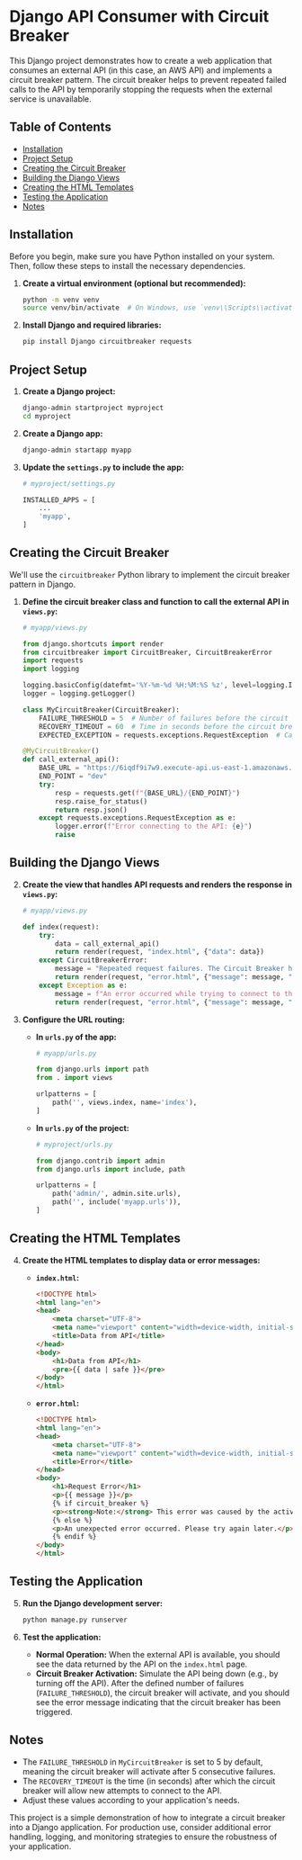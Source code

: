 # Django API Consumer with Circuit Breaker

This Django project demonstrates how to create a web application that consumes an external API (in this case, an AWS API) and implements a circuit breaker pattern. The circuit breaker helps to prevent repeated failed calls to the API by temporarily stopping the requests when the external service is unavailable.

## Table of Contents

- [Installation](#installation)
- [Project Setup](#project-setup)
- [Creating the Circuit Breaker](#creating-the-circuit-breaker)
- [Building the Django Views](#building-the-django-views)
- [Creating the HTML Templates](#creating-the-html-templates)
- [Testing the Application](#testing-the-application)
- [Notes](#notes)

## Installation

Before you begin, make sure you have Python installed on your system. Then, follow these steps to install the necessary dependencies.

1. **Create a virtual environment (optional but recommended):**

    ```bash
    python -m venv venv
    source venv/bin/activate  # On Windows, use `venv\\Scripts\\activate`
    ```

2. **Install Django and required libraries:**

    ```bash
    pip install Django circuitbreaker requests
    ```

## Project Setup

1. **Create a Django project:**

    ```bash
    django-admin startproject myproject
    cd myproject
    ```

2. **Create a Django app:**

    ```bash
    django-admin startapp myapp
    ```

3. **Update the `settings.py` to include the app:**

    ```python
    # myproject/settings.py

    INSTALLED_APPS = [
        ...
        'myapp',
    ]
    ```

## Creating the Circuit Breaker

We'll use the `circuitbreaker` Python library to implement the circuit breaker pattern in Django.

1. **Define the circuit breaker class and function to call the external API in `views.py`:**

    ```python
    # myapp/views.py

    from django.shortcuts import render
    from circuitbreaker import CircuitBreaker, CircuitBreakerError
    import requests
    import logging

    logging.basicConfig(datefmt='%Y-%m-%d %H:%M:%S %z', level=logging.INFO)
    logger = logging.getLogger()

    class MyCircuitBreaker(CircuitBreaker):
        FAILURE_THRESHOLD = 5  # Number of failures before the circuit breaker activates
        RECOVERY_TIMEOUT = 60  # Time in seconds before the circuit breaker allows new attempts
        EXPECTED_EXCEPTION = requests.exceptions.RequestException  # Capture all requests exceptions

    @MyCircuitBreaker()
    def call_external_api():
        BASE_URL = "https://6iqdf9i7w9.execute-api.us-east-1.amazonaws.com/dev"
        END_POINT = "dev"
        try:
            resp = requests.get(f"{BASE_URL}/{END_POINT}")
            resp.raise_for_status()
            return resp.json()
        except requests.exceptions.RequestException as e:
            logger.error(f"Error connecting to the API: {e}")
            raise
    ```

## Building the Django Views

2. **Create the view that handles API requests and renders the response in `views.py`:**

    ```python
    # myapp/views.py

    def index(request):
        try:
            data = call_external_api()
            return render(request, "index.html", {"data": data})
        except CircuitBreakerError:
            message = "Repeated request failures. The Circuit Breaker has been activated to prevent further attempts temporarily."
            return render(request, "error.html", {"message": message, "circuit_breaker": True}, status=503)
        except Exception as e:
            message = f"An error occurred while trying to connect to the API: {str(e)}"
            return render(request, "error.html", {"message": message, "circuit_breaker": False}, status=503)
    ```

3. **Configure the URL routing:**

    - **In `urls.py` of the app:**

        ```python
        # myapp/urls.py

        from django.urls import path
        from . import views

        urlpatterns = [
            path('', views.index, name='index'),
        ]
        ```

    - **In `urls.py` of the project:**

        ```python
        # myproject/urls.py

        from django.contrib import admin
        from django.urls import include, path

        urlpatterns = [
            path('admin/', admin.site.urls),
            path('', include('myapp.urls')),
        ]
        ```

## Creating the HTML Templates

4. **Create the HTML templates to display data or error messages:**

    - **`index.html`:**

        ```html
        <!DOCTYPE html>
        <html lang="en">
        <head>
            <meta charset="UTF-8">
            <meta name="viewport" content="width=device-width, initial-scale=1.0">
            <title>Data from API</title>
        </head>
        <body>
            <h1>Data from API</h1>
            <pre>{{ data | safe }}</pre>
        </body>
        </html>
        ```

    - **`error.html`:**

        ```html
        <!DOCTYPE html>
        <html lang="en">
        <head>
            <meta charset="UTF-8">
            <meta name="viewport" content="width=device-width, initial-scale=1.0">
            <title>Error</title>
        </head>
        <body>
            <h1>Request Error</h1>
            <p>{{ message }}</p>
            {% if circuit_breaker %}
            <p><strong>Note:</strong> This error was caused by the activation of the <strong>Circuit Breaker</strong>. The external API has failed repeatedly, and connection attempts have been temporarily halted to protect the system.</p>
            {% else %}
            <p>An unexpected error occurred. Please try again later.</p>
            {% endif %}
        </body>
        </html>
        ```

## Testing the Application

5. **Run the Django development server:**

    ```bash
    python manage.py runserver
    ```

6. **Test the application:**

    - **Normal Operation:** When the external API is available, you should see the data returned by the API on the `index.html` page.
    - **Circuit Breaker Activation:** Simulate the API being down (e.g., by turning off the API). After the defined number of failures (`FAILURE_THRESHOLD`), the circuit breaker will activate, and you should see the error message indicating that the circuit breaker has been triggered.

## Notes

- The `FAILURE_THRESHOLD` in `MyCircuitBreaker` is set to 5 by default, meaning the circuit breaker will activate after 5 consecutive failures.
- The `RECOVERY_TIMEOUT` is the time (in seconds) after which the circuit breaker will allow new attempts to connect to the API.
- Adjust these values according to your application's needs.

This project is a simple demonstration of how to integrate a circuit breaker into a Django application. For production use, consider additional error handling, logging, and monitoring strategies to ensure the robustness of your application.
